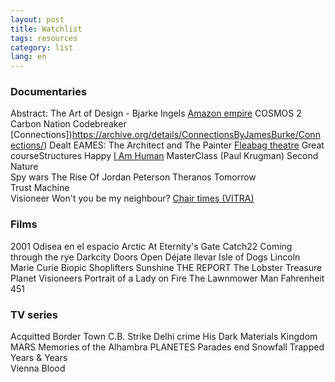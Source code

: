 ```yaml
---
layout: post
title: Watchlist
tags: resources
category: list
lang: en
---
```


### Documentaries

Abstract: The Art of Design - Bjarke Ingels 
[Amazon empire](https://www.pbs.org/wgbh/frontline/film/amazon-empire/ )
COSMOS 2
Carbon Nation 
Codebreaker 
[Connections])https://archive.org/details/ConnectionsByJamesBurke/Connections/)
Dealt 
EAMES: The Architect and The Painter 
[Fleabag theatre](https://www.sohotheatreondemand.com/show/FleabagFourPound)
Great courseStructures 
Happy 
[I Am Human](https://vimeo.com/ondemand/iamhuman?ref=tw-share)
MasterClass (Paul Krugman)
Second Nature  
Spy wars 
The Rise Of Jordan Peterson 
Theranos 
Tomorrow  
Trust Machine  
Visioneer 
Won't you be my neighbour? 
[Chair times (VITRA)](https://www.vitra.com/en-un/page/chair-times)

### Films

2001 Odisea en el espacio 
Arctic 
At Eternity's Gate 
Catch22 
Coming through the rye 
Darkcity 
Doors Open 
Déjate llevar 
Isle of Dogs 
Lincoln 
Marie Curie Biopic
Shoplifters 
Sunshine 
THE REPORT 
The Lobster 
Treasure Planet 
Visioneers
Portrait of a Lady on Fire
The Lawnmower Man
Fahrenheit 451

### TV series
Acquitted 
Border Town 
C.B. Strike 
Delhi crime 
His Dark Materials
Kingdom 
MARS 
Memories of the Alhambra 
PLANETES 
Parades end 
Snowfall 
Trapped 
Years & Years  
Vienna Blood

